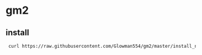 # gm2

## install
```bash
 curl https://raw.githubusercontent.com/Glowman554/gm2/master/install_no_deno.sh | bash
```
